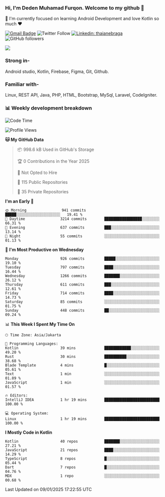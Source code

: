 ### Hi, I'm Deden Muhamad Furqon. Welcome to my github 👋

<!--
**furqoncreative/furqoncreative** is a ✨ _special_ ✨ repository because its `README.md` (this file) appears on your GitHub profile.

Here are some ideas to get you started:

- 🔭 I’m currently working on ...
- 👯 I’m looking to collaborate on ...
- 🤔 I’m looking for help with ...
- 💬 Ask me about ...
- 📫 How to reach me: ...
- 😄 Pronouns: ...
- ⚡ Fun fact: ...
-->

  🌱 I'm currently focused on learning Android Development and love Kotlin so much ❤ 

[![Gmail Badge](https://img.shields.io/badge/-furqoncreative24@gmail.com-c14438?style=flat-square&logo=Gmail&logoColor=white&link=mailto:furqoncreative24@gmail.com)](mailto:furqoncreative24@gmail.com)
![Twitter Follow](https://img.shields.io/twitter/follow/furqoncreative?label=Follow)
[![Linkedin: thaianebraga](https://img.shields.io/badge/-Deden_Muhamad_Furqon-blue?style=flat-square&logo=Linkedin&logoColor=white&link=https://www.linkedin.com/in/anmol-p-singh/)](https://www.linkedin.com/in/furqoncreative/)
![GitHub followers](https://img.shields.io/github/followers/furqoncreative?label=Follow&style=social)

<img src="https://github-readme-stats.sera5-dev.vercel.app/api?username=furqoncreative&hide=stars&show_icons=true&count_private=true&include_all_commits=true&title_color=#008080&icon_color=#008080&hide_border=true" width="">

### Strong in-

Android studio, Kotlin, Firebase, Figma, Git, Github.

### Familiar with-
Linux, REST API, Java, PHP, HTML, Bootstrap, MySql, Laravel, CodeIgniter.

### 📊 Weekly development breakdown

<!--START_SECTION:waka-->
![Code Time](http://img.shields.io/badge/Code%20Time-2%2C734%20hrs%2022%20mins-blue)

![Profile Views](http://img.shields.io/badge/Profile%20Views-1-blue)

**🐱 My GitHub Data** 

> 📦 998.6 kB Used in GitHub's Storage 
 > 
> 🏆 0 Contributions in the Year 2025
 > 
> 🚫 Not Opted to Hire
 > 
> 📜 115 Public Repositories 
 > 
> 🔑 35 Private Repositories 
 > 
**I'm an Early 🐤** 

```text
🌞 Morning                941 commits         █████░░░░░░░░░░░░░░░░░░░░   19.41 % 
🌆 Daytime                3214 commits        █████████████████░░░░░░░░   66.31 % 
🌃 Evening                637 commits         ███░░░░░░░░░░░░░░░░░░░░░░   13.14 % 
🌙 Night                  55 commits          ░░░░░░░░░░░░░░░░░░░░░░░░░   01.13 % 
```
📅 **I'm Most Productive on Wednesday** 

```text
Monday                   926 commits         █████░░░░░░░░░░░░░░░░░░░░   19.10 % 
Tuesday                  797 commits         ████░░░░░░░░░░░░░░░░░░░░░   16.44 % 
Wednesday                1266 commits        ███████░░░░░░░░░░░░░░░░░░   26.12 % 
Thursday                 611 commits         ███░░░░░░░░░░░░░░░░░░░░░░   12.61 % 
Friday                   714 commits         ████░░░░░░░░░░░░░░░░░░░░░   14.73 % 
Saturday                 85 commits          ░░░░░░░░░░░░░░░░░░░░░░░░░   01.75 % 
Sunday                   448 commits         ██░░░░░░░░░░░░░░░░░░░░░░░   09.24 % 
```


📊 **This Week I Spent My Time On** 

```text
🕑︎ Time Zone: Asia/Jakarta

💬 Programming Languages: 
Kotlin                   39 mins             ████████████░░░░░░░░░░░░░   49.20 % 
Rust                     30 mins             ██████████░░░░░░░░░░░░░░░   38.68 % 
Blade Template           4 mins              █░░░░░░░░░░░░░░░░░░░░░░░░   05.61 % 
Text                     1 min               ░░░░░░░░░░░░░░░░░░░░░░░░░   01.89 % 
JavaScript               1 min               ░░░░░░░░░░░░░░░░░░░░░░░░░   01.57 % 

🔥 Editors: 
IntelliJ IDEA            1 hr 19 mins        █████████████████████████   100.00 % 

💻 Operating System: 
Linux                    1 hr 19 mins        █████████████████████████   100.00 % 
```

**I Mostly Code in Kotlin** 

```text
Kotlin                   40 repos            ███████░░░░░░░░░░░░░░░░░░   27.21 % 
JavaScript               21 repos            ████░░░░░░░░░░░░░░░░░░░░░   14.29 % 
TypeScript               8 repos             █░░░░░░░░░░░░░░░░░░░░░░░░   05.44 % 
Dart                     7 repos             █░░░░░░░░░░░░░░░░░░░░░░░░   04.76 % 
MDX                      1 repo              ░░░░░░░░░░░░░░░░░░░░░░░░░   00.68 % 
```




 Last Updated on 09/01/2025 17:22:55 UTC
<!--END_SECTION:waka-->

